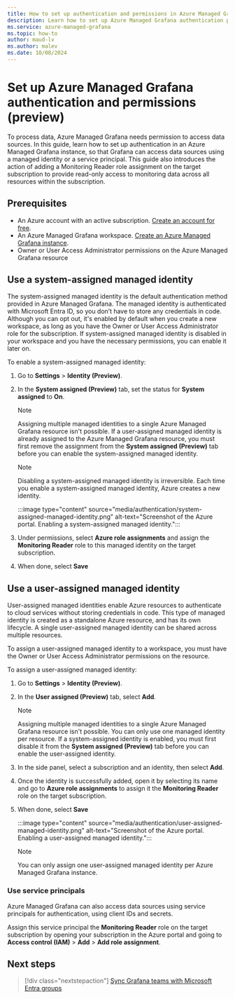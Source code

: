 ```yaml
---
title: How to set up authentication and permissions in Azure Managed Grafana
description: Learn how to set up Azure Managed Grafana authentication permissions using a system-assigned Managed identity or a Service Principal
ms.service: azure-managed-grafana
ms.topic: how-to
author: maud-lv
ms.author: malev
ms.date: 10/08/2024
--- 
```


# Set up Azure Managed Grafana authentication and permissions (preview)

To process data, Azure Managed Grafana needs permission to access data sources. In this guide, learn how to set up authentication in an Azure Managed Grafana instance, so that Grafana can access data sources using a managed identity or a service principal. This guide also introduces the action of adding a Monitoring Reader role assignment on the target subscription to provide read-only access to monitoring data across all resources within the subscription.

## Prerequisites

- An Azure account with an active subscription. [Create an account for free](https://azure.microsoft.com/free).
- An Azure Managed Grafana workspace. [Create an Azure Managed Grafana instance](./quickstart-managed-grafana-portal.md).
- Owner or User Access Administrator permissions on the Azure Managed Grafana resource

## Use a system-assigned managed identity

The system-assigned managed identity is the default authentication method provided in Azure Managed Grafana. The managed identity is authenticated with Microsoft Entra ID, so you don’t have to store any credentials in code. Although you can opt out, it's enabled by default when you create a new workspace, as long as you have the Owner or User Access Administrator role for the subscription. If system-assigned managed identity is disabled in your workspace and you have the necessary permissions, you can enable it later on.

To enable a system-assigned managed identity:

1. Go to  **Settings** > **Identity (Preview)**.
1. In the **System assigned (Preview)** tab, set the status for **System assigned** to **On**.

    > [!NOTE]
    > Assigning multiple managed identities to a single Azure Managed Grafana resource isn't possible. If a user-assigned managed identity is already assigned to the Azure Managed Grafana resource, you must first remove the assignment from the **System assigned (Preview)** tab before you can enable the system-assigned managed identity.

    > [!NOTE]
    > Disabling a system-assigned managed identity is irreversible. Each time you enable a system-assigned managed identity, Azure creates a new identity.

    :::image type="content" source="media/authentication/system-assigned-managed-identity.png" alt-text="Screenshot of the Azure portal. Enabling a system-assigned managed identity.":::

1. Under permissions, select **Azure role assignments** and assign the **Monitoring Reader** role to this managed identity on the target subscription.

1. When done, select **Save**

## Use a user-assigned managed identity

User-assigned managed identities enable Azure resources to authenticate to cloud services without storing credentials in code. This type of managed identity is created as a standalone Azure resource, and has its own lifecycle. A single user-assigned managed identity can be shared across multiple resources. 

To assign a user-assigned managed identity to a workspace, you must have the Owner or User Access Administrator permissions on the resource.

To assign a user-assigned managed identity:

1. Go to  **Settings** > **Identity (Preview)**.
1. In the **User assigned (Preview)** tab, select **Add**.

    > [!NOTE]
    > Assigning multiple managed identities to a single Azure Managed Grafana resource isn't possible. You can only use one managed identity per resource. If a system-assigned identity is enabled, you must first disable it from the **System assigned (Preview)** tab before you can enable the user-assigned identity. 

1. In the side panel, select a subscription and an identity, then select **Add**.
1. Once the identity is successfully added, open it by selecting its name and go to **Azure role assignments** to assign it the **Monitoring Reader** role on the target subscription. 
1. When done, select **Save**

    :::image type="content" source="media/authentication/user-assigned-managed-identity.png" alt-text="Screenshot of the Azure portal. Enabling a user-assigned managed identity.":::

    > [!NOTE]
    > You can only assign one user-assigned managed identity per Azure Managed Grafana instance.

### Use service principals

Azure Managed Grafana can also access data sources using service principals for authentication, using client IDs and secrets.

Assign this service principal the **Monitoring Reader** role on the target subscription by opening your subscription in the Azure portal and going to **Access control (IAM)** > **Add** > **Add role assignment**.


## Next steps

> [!div class="nextstepaction"]
> [Sync Grafana teams with Microsoft Entra groups](./how-to-sync-teams-with-azure-ad-groups.md)
